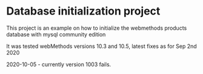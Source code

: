 # Database initialization project

This project is an example on how to initialize the webmethods products database with mysql community edition

It was tested webMethods versions 10.3 and 10.5, latest fixes as for Sep 2nd 2020

2020-10-05 - currently version 1003 fails.